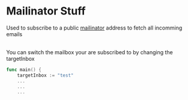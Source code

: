 # Mailinator Stuff

Used to subscribe to a public [mailinator]("www.mailinator.com") address to fetch all incomming emails


<br/>
You can switch the mailbox your are subscribed to by changing the targetInbox

```go
func main() {
	targetInbox := "test"
    ...
    ...
    ...

```

